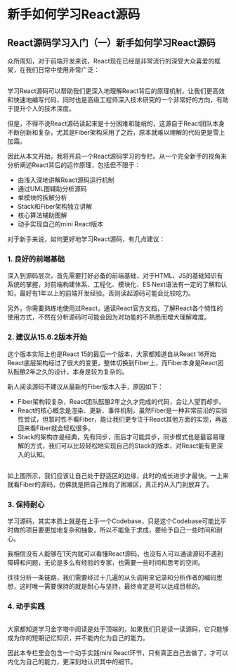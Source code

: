 # 新手如何学习React源码

## React源码学习入门（一）新手如何学习React源码

众所周知，对于前端开发来说，React现在已经是非常流行的深受大众喜爱的框架，在我们日常中使用非常广泛：

<figure><img src="https://files.mdnice.com/user/13429/fd295aa1-8899-4b88-b270-4100fbda6441.png" alt=""><figcaption></figcaption></figure>

学习React源码可以帮助我们更深入地理解React背后的原理机制，让我们更高效和快速地编写代码，同时也是高级工程师深入技术研究的一个非常好的方向，有助于提升个人的技术深度。

但是，不得不说React源码读起来是十分困难和陡峭的，这源自于React团队本身不断创新和复杂，尤其是Fiber架构采用了之后，原本就难以理解的代码更是雪上加霜。

因此从本文开始，我将开启一个React源码学习的专栏。从一个完全新手的视角来分析阐述React背后的运作原理，包括但不限于：

* 由浅入深地讲解React源码运行机制
* 通过UML图辅助分析源码
* 单模块的拆解分析
* Stack和Fiber架构独立讲解
* 核心算法辅助图解
* 动手实现自己的mini React版本

对于新手来说，如何更好地学习React源码，有几点建议：

### 1. 良好的前端基础

深入到源码层次，首先需要打好必备的前端基础，对于HTML、JS的基础知识有系统的掌握，对前端构建体系、工程化、模块化、ES Next语法有一定的了解和认知，最好有1年以上的前端开发经验。否则读起源码可能会比较吃力。

另外，你需要熟练地使用过React，通读React官方文档，了解React各个特性的使用方式，不然在分析源码时可能会因为对功能的不熟悉而增大理解难度。

### 2. 建议从15.6.2版本开始

这个版本实际上也是React 15的最后一个版本，大家都知道自从React 16开始React底层架构经过了很大的变更，整体切换到Fiber上，而Fiber本身是React团队酝酿2年之久的设计，本身是较为复杂的。

新人阅读源码不建议从最新的Fiber版本入手，原因如下：

* Fiber架构较复杂，React团队酝酿2年之久才完成的代码，会让人望而却步。
* React的核心概念是渲染、更新、事件机制，虽然Fiber是一种非常前沿的实验性尝试，但暂时性不看Fiber，能让我们更专注于React其他方面的实现，再返回来看Fiber就会轻松很多。
* Stack的架构亦是经典，先有同步，而后才可能异步，同步模式也是最容易理解的方式，我们可以比较轻松地实现自己的Stack的版本，对React能有更深入的认知。

<figure><img src="https://files.mdnice.com/user/13429/7f8046b8-87a0-4512-8ce1-b406622199f5.png" alt=""><figcaption></figcaption></figure>

如上图所示，我们应该让自己处于舒适区的边缘，此时的成长进步才最快。一上来就看Fiber的源码，仿佛就是把自己推向了困难区，真正的从入门到放弃了。

### 3. 保持耐心

学习源码，其实本质上就是在上手一个Codebase，只是这个Codebase可能比平时做的项目要更加地复杂和抽象，所以不能急于求成，要给予自己一些时间和耐心。

我相信没有人能够在1天内就可以看懂React源码，也没有人可以通读源码不遇到障碍和问题，无论是多么有经验的专家，也需要一些时间和思考的空间。

往往分析一条链路，我们需要经过十几遍的从头调用来记录和分析作者的编码思想，这时唯一需要保持的就是耐心与坚持，最终肯定是可以达成目标的。

### 4. 动手实践

<figure><img src="https://files.mdnice.com/user/13429/0814f2df-8c58-49b9-9a61-9c9901fd7386.png" alt=""><figcaption></figcaption></figure>

大家都知道学习金字塔中阅读是处于顶端的，如果我们只是读一读源码，它只能够成为你的短期记忆知识，并不能内化为自己的能力。

因此本专栏里会包含一个动手实践mini React环节，只有真正自己去做了，才可以内化为自己的能力，更深刻地认识其中的细节。
